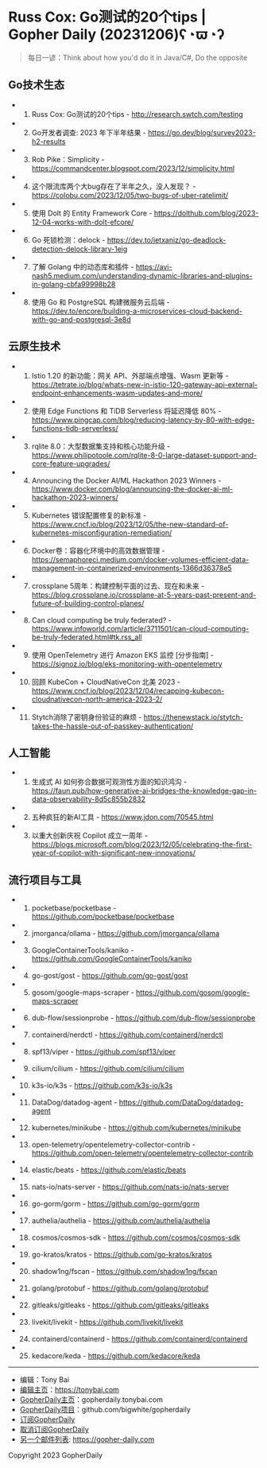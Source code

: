 # Russ Cox: Go测试的20个tips | Gopher Daily (20231206)ʕ◔ϖ◔ʔ

>每日一谚：Think about how you&#39;d do it in Java/C#, Do the opposite

## Go技术生态


- 1. Russ Cox: Go测试的20个tips - http://research.swtch.com/testing

- 2. Go开发者调查: 2023 年下半年结果 - https://go.dev/blog/survey2023-h2-results

- 3. Rob Pike：Simplicity - https://commandcenter.blogspot.com/2023/12/simplicity.html

- 4. 这个限流库两个大bug存在了半年之久，没人发现？ - https://colobu.com/2023/12/05/two-bugs-of-uber-ratelimit/

- 5. 使用 Dolt 的 Entity Framework Core - https://dolthub.com/blog/2023-12-04-works-with-dolt-efcore/

- 6. Go 死锁检测：delock - https://dev.to/ietxaniz/go-deadlock-detection-delock-library-1eig

- 7. 了解 Golang 中的动态库和插件 - https://avi-nash5.medium.com/understanding-dynamic-libraries-and-plugins-in-golang-cbfa99998b28

- 8. 使用 Go 和 PostgreSQL 构建微服务云后端 - https://dev.to/encore/building-a-microservices-cloud-backend-with-go-and-postgresql-3e8d


## 云原生技术


- 1. Istio 1.20 的新功能：网关 API、外部端点增强、Wasm 更新等 - https://tetrate.io/blog/whats-new-in-istio-120-gateway-api-external-endpoint-enhancements-wasm-updates-and-more/

- 2. 使用 Edge Functions 和 TiDB Serverless 将延迟降低 80% - https://www.pingcap.com/blog/reducing-latency-by-80-with-edge-functions-tidb-serverless/

- 3. rqlite 8.0：大型数据集支持和核心功能升级 - https://www.philipotoole.com/rqlite-8-0-large-dataset-support-and-core-feature-upgrades/

- 4. Announcing the Docker AI/ML Hackathon 2023 Winners - https://www.docker.com/blog/announcing-the-docker-ai-ml-hackathon-2023-winners/

- 5. Kubernetes 错误配置修复的新标准 - https://www.cncf.io/blog/2023/12/05/the-new-standard-of-kubernetes-misconfiguration-remediation/

- 6. Docker卷：容器化环境中的高效数据管理 - https://semaphoreci.medium.com/docker-volumes-efficient-data-management-in-containerized-environments-1366d36378e5

- 7. crossplane 5周年：构建控制平面的过去、现在和未来 - https://blog.crossplane.io/crossplane-at-5-years-past-present-and-future-of-building-control-planes/

- 8. Can cloud computing be truly federated? - https://www.infoworld.com/article/3711501/can-cloud-computing-be-truly-federated.html#tk.rss_all

- 9. 使用 OpenTelemetry 进行 Amazon EKS 监控 [分步指南] - https://signoz.io/blog/eks-monitoring-with-opentelemetry

- 10. 回顾 KubeCon &#43; CloudNativeCon 北美 2023 - https://www.cncf.io/blog/2023/12/04/recapping-kubecon-cloudnativecon-north-america-2023-2/

- 11. Stytch消除了密钥身份验证的麻烦 - https://thenewstack.io/stytch-takes-the-hassle-out-of-passkey-authentication/


## 人工智能


- 1. 生成式 AI 如何弥合数据可观测性方面的知识鸿沟 - https://faun.pub/how-generative-ai-bridges-the-knowledge-gap-in-data-observability-8d5c855b2832

- 2. 五种疯狂的新AI工具 - https://www.jdon.com/70545.html

- 3. 以重大创新庆祝 Copilot 成立一周年 - https://blogs.microsoft.com/blog/2023/12/05/celebrating-the-first-year-of-copilot-with-significant-new-innovations/


## 流行项目与工具


- 1. pocketbase/pocketbase - https://github.com/pocketbase/pocketbase

- 2. jmorganca/ollama - https://github.com/jmorganca/ollama

- 3. GoogleContainerTools/kaniko - https://github.com/GoogleContainerTools/kaniko

- 4. go-gost/gost - https://github.com/go-gost/gost

- 5. gosom/google-maps-scraper - https://github.com/gosom/google-maps-scraper

- 6. dub-flow/sessionprobe - https://github.com/dub-flow/sessionprobe

- 7. containerd/nerdctl - https://github.com/containerd/nerdctl

- 8. spf13/viper - https://github.com/spf13/viper

- 9. cilium/cilium - https://github.com/cilium/cilium

- 10. k3s-io/k3s - https://github.com/k3s-io/k3s

- 11. DataDog/datadog-agent - https://github.com/DataDog/datadog-agent

- 12. kubernetes/minikube - https://github.com/kubernetes/minikube

- 13. open-telemetry/opentelemetry-collector-contrib - https://github.com/open-telemetry/opentelemetry-collector-contrib

- 14. elastic/beats - https://github.com/elastic/beats

- 15. nats-io/nats-server - https://github.com/nats-io/nats-server

- 16. go-gorm/gorm - https://github.com/go-gorm/gorm

- 17. authelia/authelia - https://github.com/authelia/authelia

- 18. cosmos/cosmos-sdk - https://github.com/cosmos/cosmos-sdk

- 19. go-kratos/kratos - https://github.com/go-kratos/kratos

- 20. shadow1ng/fscan - https://github.com/shadow1ng/fscan

- 21. golang/protobuf - https://github.com/golang/protobuf

- 22. gitleaks/gitleaks - https://github.com/gitleaks/gitleaks

- 23. livekit/livekit - https://github.com/livekit/livekit

- 24. containerd/containerd - https://github.com/containerd/containerd

- 25. kedacore/keda - https://github.com/kedacore/keda


----

- 编辑：Tony Bai
- [编辑主页](https://tonybai.com)：https://tonybai.com
- [GopherDaily主页](https://gopherdaily.tonybai.com)：gopherdaily.tonybai.com
- [GopherDaily项目](https://github.com/bigwhite/gopherdaily)：github.com/bigwhite/gopherdaily
- [订阅GopherDaily](https://gopherdaily.tonybai.com/subscribe)
- [取消订阅GopherDaily](https://gopherdaily.tonybai.com/unsubscribe)
- [另一个邮件列表](https://gopher-daily.com): https://gopher-daily.com

Copyright 2023 GopherDaily
